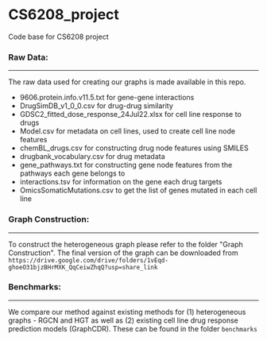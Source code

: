# CS6208_project
Code base for CS6208 project

### Raw Data:
------------
The raw data used for creating our graphs is made available in this repo.

* 9606.protein.info.v11.5.txt for gene-gene interactions
* DrugSimDB_v1_0_0.csv for drug-drug similarity
* GDSC2_fitted_dose_response_24Jul22.xlsx for cell line response to drugs
* Model.csv for metadata on cell lines, used to create cell line node features
* chemBL_drugs.csv for constructing drug node features using SMILES
* drugbank_vocabulary.csv for drug metadata
* gene_pathways.txt for constructing gene node features from the pathways each gene belongs to
* interactions.tsv for information on the gene each drug targets
* OmicsSomaticMutations.csv to get the list of genes mutated in each cell line

### Graph Construction:
----------------------
To construct the heterogeneous graph please refer to the folder "Graph Construction". The final version of the graph can be downloaded from `https://drive.google.com/drive/folders/1vEqd-ghoeO31bjzBHrMXK_QqCeiwZhqQ?usp=share_link` 

### Benchmarks:
--------------
We compare our method against existing methods for (1) heterogeneous graphs - RGCN and HGT as well as (2) existing cell line drug response prediction models (GraphCDR). These can be found in the folder `benchmarks`

